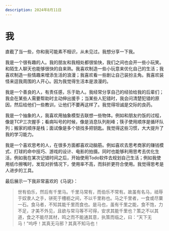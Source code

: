 ```yaml
---
description: 2024年8月11日
---
```


# 我

直截了当一些，你和我可能素不相识，从未见过。我想分享一下我。

我是一个很有趣的人。我的朋友和我相处都很愉快，我们之间也会开一些小玩笑。和陌生人聊天也能够很快的自来熟。我喜欢制造一些小玩意来优化自己的生活；我喜欢制造一些情趣来增添生活的浪漫；我喜欢看一些剧让自己装扮主角。我喜欢装怪来逗我周围的人开心。因为我觉得生活本是浪漫的。

我是一个善良的人，有责任感，乐于助人。我经常分享自己的经验给我的后辈们；我会在某些人需要帮助时主动伸出援手；当某些人犯错时，我会问清楚犯错的原因，然后给他们一些教训，让他们不要再这样了。我觉得坦诚是交际的良药。

我是一个抽象的人，我喜欢用抽象模型去联想一些物体。例如和朋友约饭的过程，像是TCP三次握手；看病叫号的时候，像是消息队列削峰；筷子使用顺序是循环队列；搬家的顺序是栈；面试像是多个锁找多把钥匙。我觉得这些习惯，大大提升了我的学习能力。

我是一个喜欢思考的人，在很多方面都喜欢动脑筋。例如喜欢去思考商家的赚钱模式、打球的命中技巧、游戏的设计、电影的拍摄。同时也能够利用思考去优化生活，例如我在某次记错时间之后，开始使用Todo软件去规划自己生活；例如我使用纸巾擦嘴时，发现对折情况下，使用率不高，而斜折更符合使用。我觉得思考是人进步的工具。

最后展示一下我非常喜欢的《马说》：

> 世有伯乐，然后有千里马。千里马常有，而伯乐不常有。故虽有名马，祗辱于奴隶人之手，骈死于槽枥之间，不以千里称也。马之千里者，一食或尽粟一石。食马者，不知其能千里而食也。是马也，虽有千里之能，食不饱，力不足，才美不外见，且欲与常马等不可得，安求其能千里也？策之不以其道，食之不能尽其材，鸣之而不能通其意，执策而临之，曰：“天下无马！”呜呼！其真无马邪？其真不知马也！
